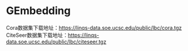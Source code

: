 # GEmbedding

Cora数据集下载地址：https://linqs-data.soe.ucsc.edu/public/lbc/cora.tgz
CiteSeer数据集下载地址：https://linqs-data.soe.ucsc.edu/public/lbc/citeseer.tgz
